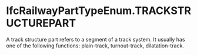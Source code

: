 IfcRailwayPartTypeEnum.TRACKSTRUCTUREPART
=========================================
A track structure part refers to a segment of a track system. It usually has
one of the following functions: plain-track, turnout-track, dilatation-track.


